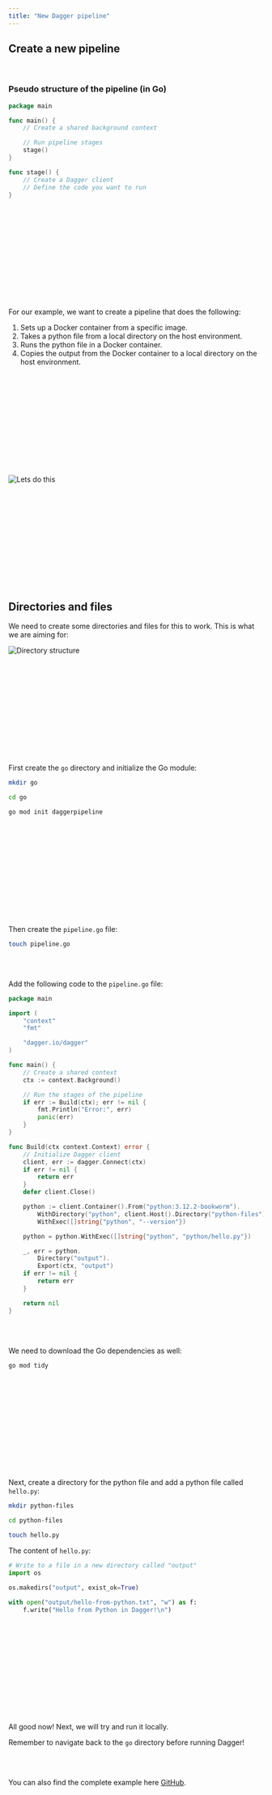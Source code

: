 ```yaml
---
title: "New Dagger pipeline"
---
```


## Create a new pipeline

</br>

### Pseudo structure of the pipeline (in Go)

```go
package main

func main() {
    // Create a shared background context

    // Run pipeline stages
    stage()
}

func stage() {
    // Create a Dagger client
    // Define the code you want to run
}
```

</br>
</br>
</br>
</br>
</br>
</br>
</br>
</br>
</br>
</br>
</br>

For our example, we want to create a pipeline that does the following:

1. Sets up a Docker container from a specific image.
2. Takes a python file from a local directory on the host environment.
3. Runs the python file in a Docker container.
4. Copies the output from the Docker container to a local directory on the host environment.

</br>
</br>
</br>
</br>
</br>
</br>
</br>
</br>
</br>
</br>
</br>

![Lets do this](https://media1.tenor.com/m/U902tn7xZ_wAAAAC/adventure-time-jake.gif)

</br>
</br>
</br>
</br>
</br>
</br>
</br>
</br>
</br>
</br>
</br>

## Directories and files

We need to create some directories and files for this to work. This is what we are aiming for:

![Directory structure](../../images/lessons/dagger/dagger-files.png)

</br>
</br>
</br>
</br>
</br>
</br>
</br>
</br>
</br>
</br>
</br>

First create the `go` directory and initialize the Go module:

```bash
mkdir go

cd go

go mod init daggerpipeline
```

</br>
</br>
</br>
</br>
</br>
</br>
</br>
</br>
</br>
</br>
</br>

Then create the `pipeline.go` file:

```bash
touch pipeline.go
```

</br>
</br>

Add the following code to the `pipeline.go` file:

```go
package main

import (
	"context"
	"fmt"

	"dagger.io/dagger"
)

func main() {
	// Create a shared context
	ctx := context.Background()

	// Run the stages of the pipeline
	if err := Build(ctx); err != nil {
		fmt.Println("Error:", err)
		panic(err)
	}
}

func Build(ctx context.Context) error {
	// Initialize Dagger client
	client, err := dagger.Connect(ctx)
	if err != nil {
		return err
	}
	defer client.Close()

	python := client.Container().From("python:3.12.2-bookworm").
		WithDirectory("python", client.Host().Directory("python-files")).
		WithExec([]string{"python", "--version"})

	python = python.WithExec([]string{"python", "python/hello.py"})

	_, err = python.
		Directory("output").
		Export(ctx, "output")
	if err != nil {
		return err
	}

	return nil
}
```

</br>
</br>

We need to download the Go dependencies as well:

```bash
go mod tidy
```

</br>
</br>
</br>
</br>
</br>
</br>
</br>
</br>
</br>
</br>
</br>

Next, create a directory for the python file and add a python file called `hello.py`:

```bash
mkdir python-files

cd python-files

touch hello.py
```

The content of `hello.py`:

```python
# Write to a file in a new directory called "output"
import os

os.makedirs("output", exist_ok=True)

with open("output/hello-from-python.txt", "w") as f:
    f.write("Hello from Python in Dagger!\n")
```

</br>
</br>
</br>
</br>
</br>
</br>
</br>
</br>
</br>
</br>
</br>

All good now! Next, we will try and run it locally.

Remember to navigate back to the `go` directory before running Dagger!

</br>
</br>

You can also find the complete example here [GitHub](https://github.com/lasselundstenjensen/itu-bds-sdse-dagger-and-github/tree/main/go).

</br>
</br>

